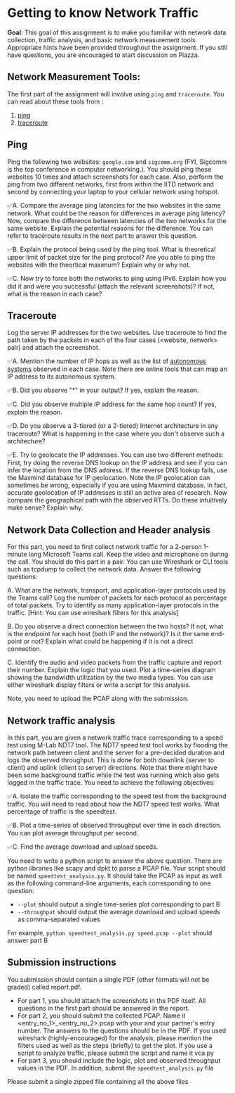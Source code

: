 # Getting to know Network Traffic


**Goal**: This goal of this assignment is to make you familiar with network
data collection, traffic analysis, and basic network measurement tools. Appropriate
hints have been provided throughout the assignment. If you still have questions,
you are encouraged to start discussion on Piazza. 

## Network Measurement Tools:
The first part of the assignment will involve using `ping` and `traceroute`. 
You can read about these tools from : 
1. [ping](https://www.ibm.com/docs/en/aix/7.2?topic=p-ping-command)      
2. [traceroute](https://www.ibm.com/docs/sl/aix/7.1?topic=t-traceroute-command)

## Ping
Ping the following two websites: `google.com` and `sigcomm.org` (FYI, Sigcomm is the top conference in computer networking.). You should ping these websites 10 times and attach screenshots for each case. Also, perform the ping from two different networks, first from within the IITD network and second by connecting your laptop to your cellular network using hotspot. 

✅A. Compare the average ping latencies for the two websites in the same network. What could be the reason for differences in average ping latency? Now, compare the difference between latencies of the two networks for the same website. Explain the potential reasons for the difference. You can refer to traceroute results in the next part to answer this question. 

✅B. Explain the protocol being used by the ping tool. What is theoretical upper limit of packet size for the ping protocol? Are you able to ping the websites with the theortical maximum? Explain why or why not. 

✅C. Now try to force both the networks to ping using IPv6. Explain how you did it and were you successful (attach the relevant screenshots)? If not, what is the reason in each case?  

## Traceroute
Log the server IP addresses for the two websites. Use traceroute to find the path taken by the packets in each of the four cases (<website, network> pair) and attach the screenshot. 

✅A. Mention the number of IP hops as well as the list of [autonomous systems](https://en.wikipedia.org/wiki/Autonomous_system_(Internet)) observed in each case. Note there are online tools that can map an IP address to its autonomous system. 


✅B. Did you observe "*" in your output? If yes, explain the reason. 

✅C. Did you observe multiple IP address for the same hop count? If yes, explain the reason. 

✅D. Do you observe a 3-tiered (or a 2-tiered) Internet architecture in any traceroute? What is happening in the case where you don't observe such a architecture? 

✅E. Try to geolocate the IP addresses. You can use two different methods: First, try doing the reverse DNS lookup on the IP address and see if you can infer the location from the DNS address. If the reverse DNS lookup fails, use the Maxmind database for IP geolocation. Note the IP geolocation can sometimes be wrong, especially if you are using Maxmind database. In fact, accurate geolocation of IP addresses is still an active area of research. Now compare the geographical path with the observed RTTs. Do these intuitively make sense? Explain why. 

## Network Data Collection and Header analysis
For this part, you need to first collect network traffic for a 2-person 1-minute long Microsoft Teams call. Keep the video and microphone on during the call. You should do this part in a pair. You can use Wireshark or CLI tools such as tcpdump to collect the network data. Answer the following questions:

A. What are the network, transport, and application-layer protocols used by the Teams call? Log the number of packets for each protocol as percentage of total packets. Try to identify as many application-layer protocols in the traffic. [Hint: You can use wireshark filters for this analysis]

B. Do you observe a direct connection between the two hosts? If not, what is the endpoint for each host (both IP and the network)? Is it the same end-point or not? Explain what could be happening if it is not a direct connection. 

C. Identify the audio and video packets from the traffic capture and report their number. Explain the logic that you used. Plot a time-series diagram showing the bandwidth utilization by the two media types. You can use either wireshark display filters or write a script for this analysis. 

Note, you need to upload the PCAP along with the submission. 

## Network traffic analysis
In this part, you are given a network traffic trace corresponding to a speed test using M-Lab NDT7 tool. The NDT7 speed test tool works by flooding the network path between client and the server for a pre-decided duration and logs the observed throughput. This is done for both downlink (server to client) and uplink (client to server) directions. Note that there might have been some background traffic while the test was running which also gets logged in the traffic trace. You need to achieve the following objectives:

✅A. Isolate the traffic corresponding to the speed test from the background traffic. You will need to read about how the NDT7 speed test works. What percentage of traffic is the speedtest. 

✅B. Plot a time-series of observed throughput over time in each direction. You can plot average throughput per second.  

✅C. Find the average download and upload speeds.

You need to write a python script to answer the above question. There are python libraries like scapy and dpkt to parse a PCAP file. Your script should be named `speedtest_analysis.py`. It should take the PCAP as input as well as the following command-line arguments, each corresponding to one question:

- `--plot` should output a single time-series plot corresponding to part B
- `--throughput` should output the average download and upload speeds as comma-separated values

For example, `python speedtest_analysis.py speed.pcap --plot` should answer part B

## Submission instructions
You submission should contain a single PDF (other formats will not be graded) called report.pdf. 
- For part 1, you should attach the screenshots in the PDF itself. All questions in the first part should be answered in the report.
- For part 2, you should submit the collected PCAP. Name it <entry_no_1>_<entry_no_2>.pcap with your and your partner's entry number. The answers to the questions should be in the PDF. If you used wireshark (highly-encouraged) for the analysis, please mention the filters used as well as the steps (briefly) to get the plot. If you use a script to analyze traffic, please submit the script and name it vca.py
- For part 3, you should include the logic, plot and observed throughput values in the PDF. In addition, submit the `speedtest_analysis.py` file

Please submit a single zipped file containing all the above files
